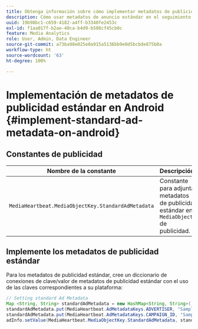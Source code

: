 ```yaml
---
title: Obtenga información sobre cómo implementar metadatos de publicidad estándar en Android
description: Cómo usar metadatos de anuncio estándar en el seguimiento de anuncios en Android.
uuid: 19b98bc1-c659-4182-a4ff-b3340fe2453c
exl-id: f1aa017f-b2ae-40ca-b4d9-b508cf45cb0c
feature: Media Analytics
role: User, Admin, Data Engineer
source-git-commit: a73ba98e025e0a915a5136bb9e0d5bcbde875b0a
workflow-type: ht
source-wordcount: '63'
ht-degree: 100%

---
```


# Implementación de metadatos de publicidad estándar en Android {#implement-standard-ad-metadata-on-android}

## Constantes de publicidad

| Nombre de la constante | Descripción   |
|---|---|
| `MediaHeartbeat.MediaObjectKey.StandardAdMetadata` | Constante para adjuntar metadatos de publicidad estándar en `MediaObject` de publicidad. |

## Implemente los metadatos de publicidad estándar

Para los metadatos de publicidad estándar, cree un diccionario de conexiones de clave/valor de metadatos de publicidad estándar con el uso de las claves correspondientes a su plataforma:

```java
// Setting standard Ad Metadata 
Map <String, String> standardAdMetadata = new HashMap<String, String>(); 
standardAdMetadata.put(MediaHeartbeat.AdMetadataKeys.ADVERTISER, "Sample Advertiser"); 
standardAdMetadata.put(MediaHeartbeat.AdMetadataKeys.CAMPAIGN_ID, "Sample Campaign"); 
adInfo.setValue(MediaHeartbeat.MediaObjectKey.StandardAdMetadata, standardAdMetadata); 
```
